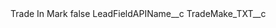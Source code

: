 <?xml version="1.0" encoding="UTF-8"?>
<CustomMetadata xmlns="http://soap.sforce.com/2006/04/metadata" xmlns:xsi="http://www.w3.org/2001/XMLSchema-instance" xmlns:xsd="http://www.w3.org/2001/XMLSchema">
    <label>Trade In Mark</label>
    <protected>false</protected>
    <values>
        <field>LeadFieldAPIName__c</field>
        <value xsi:type="xsd:string">TradeMake_TXT__c</value>
    </values>
</CustomMetadata>
